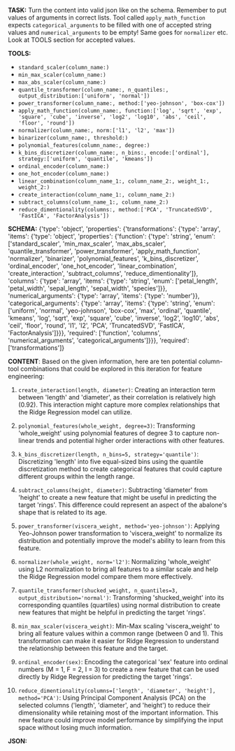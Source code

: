 **TASK:**
Turn the content into valid json like on the schema.
Remember to put values of arguments in correct lists.
Tool called `apply_math_function` expects `categorical_arguments` to be filled with one of accepted string values and `numerical_arguments` to be empty! Same goes for `normalizer` etc. Look at TOOLS section for accepted values.

**TOOLS:**
- `standard_scaler(column_name:)`
- `min_max_scaler(column_name:)`
- `max_abs_scaler(column_name:)`
- `quantile_transformer(column_name:, n_quantiles:, output_distribution:['uniform', 'normal'])`
- `power_transformer(column_name:, method:['yeo-johnson', 'box-cox'])`
- `apply_math_function(column_name:, function:['log', 'sqrt', 'exp', 'square', 'cube', 'inverse', 'log2', 'log10', 'abs', 'ceil', 'floor', 'round'])`
- `normalizer(column_name:, norm:['l1', 'l2', 'max'])`
- `binarizer(column_name:, threshold:)`
- `polynomial_features(column_name:, degree:)`
- `k_bins_discretizer(column_name:, n_bins:, encode:['ordinal'], strategy:['uniform', 'quantile', 'kmeans'])`
- `ordinal_encoder(column_name:)`
- `one_hot_encoder(column_name:)`
- `linear_combination(column_name_1:, column_name_2:, weight_1:, weight_2:)`
- `create_interaction(column_name_1:, column_name_2:)`
- `subtract_columns(column_name_1:, column_name_2:)`
- `reduce_dimentionality(columns:, method:['PCA', 'TruncatedSVD', 'FastICA', 'FactorAnalysis'])`

**SCHEMA:**
{'type': 'object', 'properties': {'transformations': {'type': 'array', 'items': {'type': 'object', 'properties': {'function': {'type': 'string', 'enum': ['standard_scaler', 'min_max_scaler', 'max_abs_scaler', 'quantile_transformer', 'power_transformer', 'apply_math_function', 'normalizer', 'binarizer', 'polynomial_features', 'k_bins_discretizer', 'ordinal_encoder', 'one_hot_encoder', 'linear_combination', 'create_interaction', 'subtract_columns', 'reduce_dimentionality']}, 'columns': {'type': 'array', 'items': {'type': 'string', 'enum': ['petal_length', 'petal_width', 'sepal_length', 'sepal_width', 'species']}}, 'numerical_arguments': {'type': 'array', 'items': {'type': 'number'}}, 'categorical_arguments': {'type': 'array', 'items': {'type': 'string', 'enum': ['uniform', 'normal', 'yeo-johnson', 'box-cox', 'max', 'ordinal', 'quantile', 'kmeans', 'log', 'sqrt', 'exp', 'square', 'cube', 'inverse', 'log2', 'log10', 'abs', 'ceil', 'floor', 'round', 'l1', 'l2', 'PCA', 'TruncatedSVD', 'FastICA', 'FactorAnalysis']}}}, 'required': ['function', 'columns', 'numerical_arguments', 'categorical_arguments']}}}, 'required': ['transformations']}

**CONTENT**:
 Based on the given information, here are ten potential column-tool combinations that could be explored in this iteration for feature engineering:

1. `create_interaction(length, diameter)`: Creating an interaction term between 'length' and 'diameter', as their correlation is relatively high (0.92). This interaction might capture more complex relationships that the Ridge Regression model can utilize.

2. `polynomial_features(whole_weight, degree=3)`: Transforming 'whole_weight' using polynomial features of degree 3 to capture non-linear trends and potential higher order interactions with other features.

3. `k_bins_discretizer(length, n_bins=5, strategy='quantile')`: Discretizing 'length' into five equal-sized bins using the quantile discretization method to create categorical features that could capture different groups within the length range.

4. `subtract_columns(height, diameter)`: Subtracting 'diameter' from 'height' to create a new feature that might be useful in predicting the target 'rings'. This difference could represent an aspect of the abalone's shape that is related to its age.

5. `power_transformer(viscera_weight, method='yeo-johnson')`: Applying Yeo-Johnson power transformation to 'viscera_weight' to normalize its distribution and potentially improve the model's ability to learn from this feature.

6. `normalizer(whole_weight, norm='l2')`: Normalizing 'whole_weight' using L2 normalization to bring all features to a similar scale and help the Ridge Regression model compare them more effectively.

7. `quantile_transformer(shucked_weight, n_quantiles=3, output_distribution='normal')`: Transforming 'shucked_weight' into its corresponding quantiles (quartiles) using normal distribution to create new features that might be helpful in predicting the target 'rings'.

8. `min_max_scaler(viscera_weight)`: Min-Max scaling 'viscera_weight' to bring all feature values within a common range (between 0 and 1). This transformation can make it easier for Ridge Regression to understand the relationship between this feature and the target.

9. `ordinal_encoder(sex)`: Encoding the categorical 'sex' feature into ordinal numbers (M = 1, F = 2, I = 3) to create a new feature that can be used directly by Ridge Regression for predicting the target 'rings'.

10. `reduce_dimentionality(columns=['length', 'diameter', 'height'], method='PCA')`: Using Principal Component Analysis (PCA) on the selected columns ('length', 'diameter', and 'height') to reduce their dimensionality while retaining most of the important information. This new feature could improve model performance by simplifying the input space without losing much information.

**JSON:**

